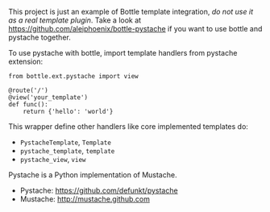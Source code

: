 This project is just an example of Bottle template integration, *do not use it as a real template plugin*. Take a look at https://github.com/aleiphoenix/bottle-pystache if you want to use bottle and pystache together.

To use pystache with bottle, import template handlers from pystache extension:

    from bottle.ext.pystache import view

    @route('/')
    @view('your_template')
    def func():
    	return {'hello': 'world'}

This wrapper define other handlers like core implemented templates do:

 * `PystacheTemplate`, `Template` 
 * `pystache_template`, `template`
 * `pystache_view`, `view`

Pystache is a Python implementation of Mustache.

* Pystache: https://github.com/defunkt/pystache
* Mustache: http://mustache.github.com
